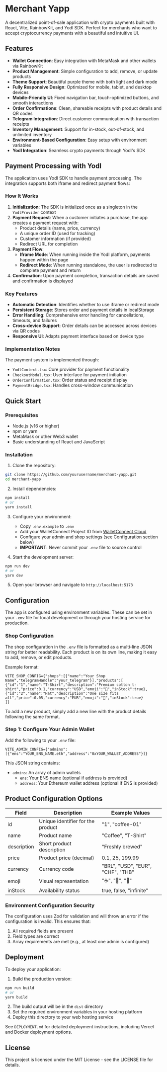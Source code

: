 # Merchant Yapp

A decentralized point-of-sale application with crypto payments built with React, Vite, RainbowKit, and Yodl SDK. Perfect for merchants who want to accept cryptocurrency payments with a beautiful and intuitive UI.

## Features

- **Wallet Connection**: Easy integration with MetaMask and other wallets via RainbowKit
- **Product Management**: Simple configuration to add, remove, or update products
- **Theme Support**: Beautiful purple theme with both light and dark mode
- **Fully Responsive Design**: Optimized for mobile, tablet, and desktop devices
- **Mobile-Friendly UI**: Fixed navigation bar, touch-optimized buttons, and smooth interactions
- **Order Confirmations**: Clean, shareable receipts with product details and QR codes
- **Telegram Integration**: Direct customer communication with transaction receipts
- **Inventory Management**: Support for in-stock, out-of-stock, and unlimited inventory
- **Environment-Based Configuration**: Easy setup with environment variables
- **Yodl Integration**: Seamless crypto payments through Yodl's SDK

## Payment Processing with Yodl

The application uses Yodl SDK to handle payment processing. The integration supports both iframe and redirect payment flows:

### How It Works

1. **Initialization**: The SDK is initialized once as a singleton in the `YodlProvider` context
2. **Payment Request**: When a customer initiates a purchase, the app creates a payment request with:
   - Product details (name, price, currency)
   - A unique order ID (used for tracking)
   - Customer information (if provided)
   - Redirect URL for completion
3. **Payment Flow**:
   - **Iframe Mode**: When running inside the Yodl platform, payments happen within the page
   - **Redirect Mode**: When running standalone, the user is redirected to complete payment and return
4. **Confirmation**: Upon payment completion, transaction details are saved and confirmation is displayed

### Key Features

- **Automatic Detection**: Identifies whether to use iframe or redirect mode
- **Persistent Storage**: Stores order and payment details in localStorage
- **Error Handling**: Comprehensive error handling for cancellations, timeouts, and failures
- **Cross-device Support**: Order details can be accessed across devices via QR codes
- **Responsive UI**: Adapts payment interface based on device type

### Implementation Notes

The payment system is implemented through:
- `YodlContext.tsx`: Core provider for payment functionality
- `CheckoutModal.tsx`: User interface for payment initiation
- `OrderConfirmation.tsx`: Order status and receipt display
- `PaymentBridge.tsx`: Handles cross-window communication

## Quick Start

### Prerequisites

- Node.js (v16 or higher)
- npm or yarn
- MetaMask or other Web3 wallet
- Basic understanding of React and JavaScript

### Installation

1. Clone the repository:
```bash
git clone https://github.com/yourusername/merchant-yapp.git
cd merchant-yapp
```

2. Install dependencies:
```bash
npm install
# or
yarn install
```

3. Configure your environment:
   - Copy `.env.example` to `.env`
   - Add your WalletConnect Project ID from [WalletConnect Cloud](https://cloud.walletconnect.com/)
   - Configure your admin and shop settings (see Configuration section below)
   - **IMPORTANT**: Never commit your `.env` file to source control

4. Start the development server:
```bash
npm run dev
# or
yarn dev
```

5. Open your browser and navigate to `http://localhost:5173`

## Configuration

The app is configured using environment variables. These can be set in your `.env` file for local development or through your hosting service for production.

### Shop Configuration

The shop configuration in the `.env` file is formatted as a multi-line JSON string for better readability. Each product is on its own line, making it easy to add, remove, or edit products.

Example format:
```
VITE_SHOP_CONFIG={"shops":[{"name":"Your Shop Name","telegramHandle":"your_telegram"}],"products":[
{"id":"1","name":"T-Shirt","description":"Premium cotton t-shirt","price":0.1,"currency":"USD","emoji":"👕","inStock":true},
{"id":"2","name":"Hat","description":"One size fits all","price":0.05,"currency":"EUR","emoji":"🧢","inStock":true}
]}
```

To add a new product, simply add a new line with the product details following the same format.

### Step 1: Configure Your Admin Wallet

Add the following to your `.env` file:

```
VITE_ADMIN_CONFIG={"admins":[{"ens":"YOUR_ENS_NAME.eth","address":"0xYOUR_WALLET_ADDRESS"}]}
```

This JSON string contains:
- `admins`: An array of admin wallets
  - `ens`: Your ENS name (optional if address is provided)
  - `address`: Your Ethereum wallet address (optional if ENS is provided)

## Product Configuration Options

| Field | Description | Example Values |
|-------|-------------|----------------|
| id | Unique identifier for the product | "1", "coffee-01" |
| name | Product name | "Coffee", "T-Shirt" |
| description | Short product description | "Freshly brewed" |
| price | Product price (decimal) | 0.1, 25, 199.99 |
| currency | Currency code | "BRL", "USD", "EUR", "CHF", "THB" |
| emoji | Visual representation | "☕", "👕", "🧢" |
| inStock | Availability status | true, false, "infinite" |

### Environment Configuration Security

The configuration uses Zod for validation and will throw an error if the configuration is invalid. This ensures that:

1. All required fields are present
2. Field types are correct
3. Array requirements are met (e.g., at least one admin is configured)

## Deployment

To deploy your application:

1. Build the production version:
```bash
npm run build
# or
yarn build
```

2. The build output will be in the `dist` directory
3. Set the required environment variables in your hosting platform
4. Deploy this directory to your web hosting service

See `DEPLOYMENT.md` for detailed deployment instructions, including Vercel and Docker deployment options.

## License

This project is licensed under the MIT License - see the LICENSE file for details.
